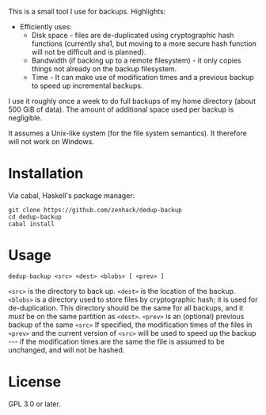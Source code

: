 This is a small tool I use for backups. Highlights:

* Efficiently uses:
  * Disk space - files are de-duplicated using cryptographic hash
    functions (currently sha1, but moving to a more secure hash function
    will not be difficult and is planned).
  * Bandwidth (if backing up to a remote filesystem) - it only copies
    things not already on the backup filesystem.
  * Time - It can make use of modification times and a previous backup
    to speed up incremental backups.

I use it roughly once a week to do full backups of my home directory
(about 500 GiB of data). The amount of additional space used per backup
is negligible.

It assumes a Unix-like system (for the file system semantics). It
therefore will not work on Windows.

# Installation

Via cabal, Haskell's package manager:

    git clone https://github.com/zenhack/dedup-backup
    cd dedup-backup
    cabal install

# Usage

    dedup-backup <src> <dest> <blobs> [ <prev> ]

`<src>` is the directory to back up. `<dest>` is the location of the
backup. `<blobs>` is a directory used to store files by cryptographic
hash; it is used for de-duplication. This directory should be the same
for all backups, and it *must* be on the same partition as `<dest>`.
`<prev>` is an (optional) previous backup of the same `<src>` If
specified, the modification times of the files in `<prev>` and the
current version of `<src>` will be used to speed up the backup --- if
the modification times are the same the file is assumed to be unchanged,
and will not be hashed.

# License

GPL 3.0 or later.
